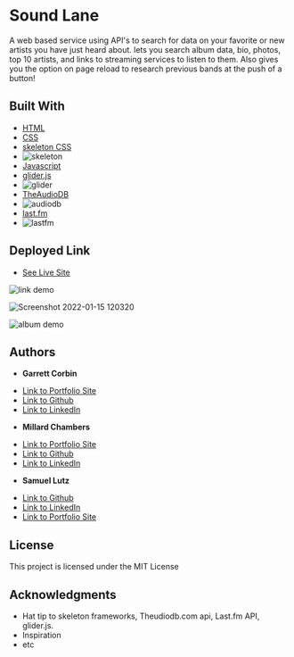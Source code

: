 # Sound Lane


A web based service using API's to search for data on your favorite or new artists you have just heard about. lets you search album data, bio, photos, top 10 artists, and links to streaming services to listen to them. Also gives you the option on page reload to research previous bands at the push of a button!


## Built With

* [HTML](https://developer.mozilla.org/en-US/docs/Web/HTML)
* [CSS](https://developer.mozilla.org/en-US/docs/Web/CSS)
* [skeleton CSS](http://getskeleton.com/)
* ![skeleton](https://user-images.githubusercontent.com/91674571/150032527-bfe1c192-ad92-41f3-962b-27a3472fde5e.png)
* [Javascript](https://developer.mozilla.org/en-US/docs/Web/JavaScript)
* [glider.js](https://glidejs.com/docs/setup/)
* ![glider](https://user-images.githubusercontent.com/91674571/150032288-28dd3e17-651b-48fd-b336-8df1414af138.png)
* [TheAudioDB](https://www.theaudiodb.com/api_guide.php)
* ![audiodb](https://user-images.githubusercontent.com/91674571/150032421-6c6cacd4-8064-4055-bbe4-926fb298547e.png)
* [last.fm](https://www.last.fm/api/downloads)
* ![lastfm](https://user-images.githubusercontent.com/91674571/150032388-c103ae3d-a70b-4773-9cd0-e7492f705e45.png)


## Deployed Link

* [See Live Site](https://platevoltage.github.io/Sound-Lane/)

![link demo](https://user-images.githubusercontent.com/91674571/149679364-ede25e69-27c2-4d2c-bc6a-5262a254649f.gif)

![Screenshot 2022-01-15 120320](https://user-images.githubusercontent.com/91674571/149679369-7dea2657-7e1a-4c0c-8218-c8f1bb4dec88.png)

![album demo](https://user-images.githubusercontent.com/91674571/149679373-9fd35325-228c-40a4-b6e8-3e37b713a0cc.gif)

## Authors

* **Garrett Corbin** 
- [Link to Portfolio Site](https://platevoltage.github.io/portfolio/)
- [Link to Github](https://github.com/platevoltage)
- [Link to LinkedIn](https://www.linkedin.com/in/garrett-corbin-7a7777227/)

* **Millard Chambers** 
- [Link to Portfolio Site](https://mchambersiv.github.io/html-portfolio-1/)
- [Link to Github](https://github.com/MChambersIV)
- [Link to LinkedIn](www.linkedin.com/in/millard-chambers-985448228)

* **Samuel Lutz** 
- [Link to Github](https://github.com/samuellutz)
- [Link to LinkedIn](https://www.linkedin.com/in/samuel-lutz-77138020b/)
- [Link to Portfolio Site](https://www.linkedin.com/in/samuel-lutz-77138020b/)


## License

This project is licensed under the MIT License 

## Acknowledgments

* Hat tip to skeleton frameworks, Theudiodb.com api, Last.fm API, glider.js.
* Inspiration
* etc
